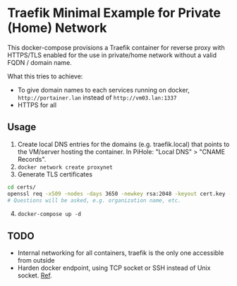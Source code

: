 # Traefik Minimal Example for Private (Home) Network

This docker-compose provisions a Traefik container for reverse proxy with
HTTPS/TLS enabled for the use in private/home network without a valid FQDN / domain name.

What this tries to achieve:
- To give domain names to each services running on docker, `http://portainer.lan`
  instead of `http://vm03.lan:1337`
- HTTPS for all


## Usage

1. Create local DNS entries for the domains (e.g. traefik.local) that points to
   the VM/server hosting the container. In PiHole: "Local DNS" > "CNAME
   Records".
2. `docker network create proxynet`
3. Generate TLS certificates
```bash
cd certs/
openssl req -x509 -nodes -days 3650 -newkey rsa:2048 -keyout cert.key -out cert.crt
# Questions will be asked, e.g. organization name, etc.
```
4. `docker-compose up -d`


## TODO
- Internal networking for all containers, traefik is the only one accessible
  from outside
- Harden docker endpoint, using TCP socket or SSH instead of Unix socket. [Ref](https://doc.traefik.io/traefik/v2.3/providers/docker/#docker-api-access).

